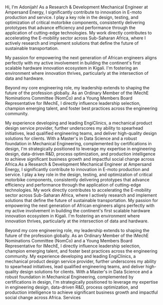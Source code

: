 Hi, I'm Adonijah! 
As a Research & Development Mechanical Engineer at Ampersand Energy, I significantly contribute to innovation in E-moto production and service. I play a key role in the design, testing, and optimization of critical motorbike components, consistently delivering prototypes that advance efficiency and performance through the application of cutting-edge technologies. My work directly contributes to accelerating the E-mobility sector across Sub-Saharan Africa, where I actively research and implement solutions that define the future of sustainable transportation.


My passion for empowering the next generation of African engineers aligns perfectly with my active involvement in building the continent's first scalable hardware innovation ecosystem in Kigali. I'm fostering an environment where innovation thrives, particularly at the intersection of data and hardware.



Beyond my core engineering role, my leadership extends to shaping the future of the profession globally. As an Ordinary Member of the IMechE Nominations Committee (NomCo) and a Young Members Board Representative for IMechE, I directly influence leadership selection, champion emerging talent, and foster best practices across the engineering community.



My experience developing and leading EngiClinics, a mechanical product design service provider, further underscores my ability to spearhead initiatives, lead qualified engineering teams, and deliver high-quality design solutions for clients. With a Master's in Data Science and a robust foundation in Mechanical Engineering, complemented by certifications in design, I'm strategically positioned to leverage my expertise in engineering design, data-driven R&D, process optimization, and production intelligence to achieve significant business growth and impactful social change across Africa.As a Research & Development Mechanical Engineer at Ampersand Energy, I significantly contribute to innovation in E-moto production and service. I play a key role in the design, testing, and optimization of critical motorbike components, consistently delivering prototypes that advance efficiency and performance through the application of cutting-edge technologies. My work directly contributes to accelerating the E-mobility sector across Sub-Saharan Africa, where I actively research and implement solutions that define the future of sustainable transportation. My passion for empowering the next generation of African engineers aligns perfectly with my active involvement in building the continent's first scalable hardware innovation ecosystem in Kigali. I'm fostering an environment where innovation thrives, particularly at the intersection of data and hardware. 


Beyond my core engineering role, my leadership extends to shaping the future of the profession globally. As an Ordinary Member of the IMechE Nominations Committee (NomCo) and a Young Members Board Representative for IMechE, I directly influence leadership selection, champion emerging talent, and foster best practices across the engineering community. My experience developing and leading EngiClinics, a mechanical product design service provider, further underscores my ability to spearhead initiatives, lead qualified engineering teams, and deliver high-quality design solutions for clients. With a Master's in Data Science and a robust foundation in Mechanical Engineering, complemented by certifications in design, I'm strategically positioned to leverage my expertise in engineering design, data-driven R&D, process optimization, and production intelligence to achieve significant business growth and impactful social change across Africa.
Services
